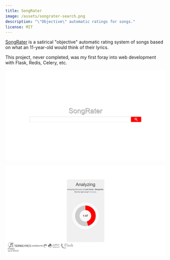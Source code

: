 ```yaml
---
title: SongRater
image: /assets/songrater-search.png
description: "\"Objective\" automatic ratings for songs."
license: MIT
---
```


[SongRater](https://github.com/milkey-mouse/SongRater) is a satirical "objective" automatic rating system of songs based on what an 11-year-old would think of their lyrics.

This project, never completed, was my first foray into web development with Flask, Redis, Celery, etc.

![SongRater's initial search page](/assets/songrater-search.png)

![SongRater's loading screen](/assets/songrater-analyze.png)
